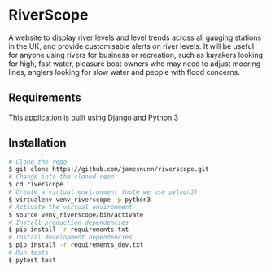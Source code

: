 # RiverScope

A website to display river levels and level trends across all gauging stations in the UK, and provide customisable alerts on river levels. It will be useful for anyone using rivers for business or recreation, such as kayakers looking for high, fast water, pleasure boat owners who may need to adjust mooring lines, anglers looking for slow water and people with flood concerns.

## Requirements

This application is built using Django and Python 3

## Installation

```bash
# Clone the repo
$ git clone https://github.com/jamesnunn/riverscope.git
# Change into the cloned repo
$ cd riverscope
# Create a virtual environment (note we use python3)
$ virtualenv venv_riverscope -p python3
# Activate the virtual environment
$ source venv_riverscope/bin/activate
# Install production dependencies
$ pip install -r requirements.txt
# Install development dependencies
$ pip install -r requirements_dev.txt
# Run tests
$ pytest test
```
